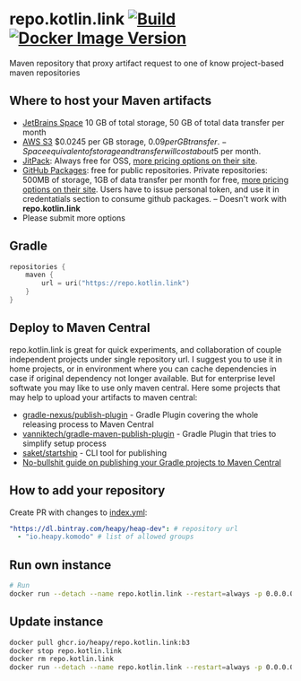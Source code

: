 # repo.kotlin.link [![Build](https://github.com/Heapy/repo.kotlin.link/actions/workflows/build.yml/badge.svg)](https://github.com/Heapy/repo.kotlin.link/actions/workflows/build.yml) [![Docker Image Version](https://img.shields.io/badge/Github-Container%20Registry-orange)](https://github.com/orgs/Heapy/packages/container/package/repo.kotlin.link)
Maven repository that proxy artifact request to one of know project-based maven repositories

## Where to host your Maven artifacts

- [JetBrains Space](https://www.jetbrains.com/help/space/create-a-maven-repository.html) 10 GB of total storage, 50 GB of total data transfer per month
- [AWS S3](https://ruslan.ibragimov.by/2021/02/04/publish-maven-artifact-to-s3/) $0.0245 per GB storage, $0.09 per GB transfer. - Space equivalent of storage and transfer will cost about 5$ per month.
- [JitPack](https://jitpack.io): Always free for OSS, [more pricing options on their site](https://jitpack.io/private#subscribe).
- [GitHub Packages](https://docs.github.com/en/packages): free for public repositories. Private repositories: 500MB of storage, 1GB of data transfer per month for free, [more pricing options on their site](https://github.com/features/packages#pricing). Users have to issue personal token, and use it in credentatials section to consume github packages. – Doesn't work with **repo.kotlin.link**
- Please submit more options

## Gradle

```kotlin
repositories {
    maven {
        url = uri("https://repo.kotlin.link")
    }
}
```

## Deploy to Maven Central

repo.kotlin.link is great for quick experiments, and collaboration of couple independent projects under single repository url. I suggest you to use it in home projects, or in environment where you can cache dependencies in case if original dependency not longer available. But for enterprise level softwate you may like to use only maven central. Here some projects that may help to upload your artifacts to maven central:

- [gradle-nexus/publish-plugin](https://github.com/gradle-nexus/publish-plugin) - Gradle Plugin covering the whole releasing process to Maven Central
- [vanniktech/gradle-maven-publish-plugin](https://github.com/vanniktech/gradle-maven-publish-plugin) - Gradle Plugin that tries to simplify setup process
- [saket/startship](https://github.com/saket/startship) - CLI tool for publishing
- [No-bullshit guide on publishing your Gradle projects to Maven Central](https://madhead.me/posts/no-bullshit-maven-publish/)

## How to add your repository

Create PR with changes to [index.yml](https://github.com/Heapy/repo.kotlin.link/blob/main/src/main/resources/index.yml):
```yaml
"https://dl.bintray.com/heapy/heap-dev": # repository url
  - "io.heapy.komodo" # list of allowed groups
```

## Run own instance

```bash
# Run
docker run --detach --name repo.kotlin.link --restart=always -p 0.0.0.0:8092:8080 ghcr.io/heapy/repo.kotlin.link:b3
```

## Update instance

```bash
docker pull ghcr.io/heapy/repo.kotlin.link:b3
docker stop repo.kotlin.link
docker rm repo.kotlin.link
docker run --detach --name repo.kotlin.link --restart=always -p 0.0.0.0:8092:8080 ghcr.io/heapy/repo.kotlin.link:b3
```
